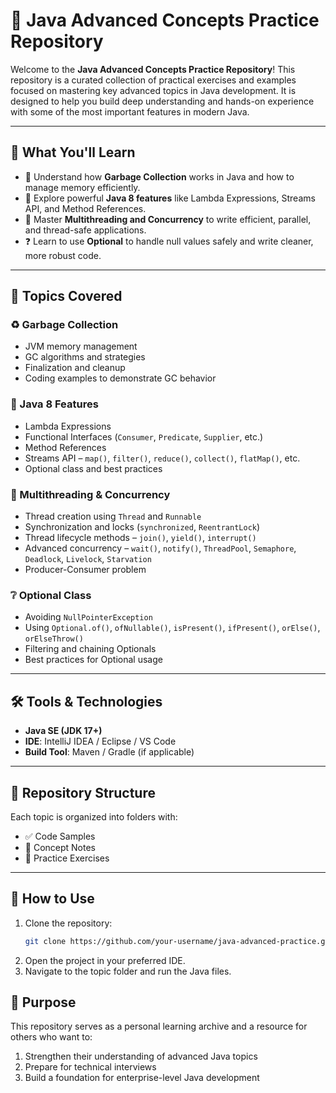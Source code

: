 # 📘 Java Advanced Concepts Practice Repository

Welcome to the **Java Advanced Concepts Practice Repository**! This repository is a curated collection of practical exercises and examples focused on mastering key advanced topics in Java development. It is designed to help you build deep understanding and hands-on experience with some of the most important features in modern Java.

---

## 🎯 What You'll Learn

- 🧠 Understand how **Garbage Collection** works in Java and how to manage memory efficiently.
- 🚀 Explore powerful **Java 8 features** like Lambda Expressions, Streams API, and Method References.
- 🔄 Master **Multithreading and Concurrency** to write efficient, parallel, and thread-safe applications.
- ❓ Learn to use **Optional** to handle null values safely and write cleaner, more robust code.

---

## 🧩 Topics Covered

### ♻️ Garbage Collection
- JVM memory management
- GC algorithms and strategies
- Finalization and cleanup
- Coding examples to demonstrate GC behavior

### 🧪 Java 8 Features
- Lambda Expressions
- Functional Interfaces (`Consumer`, `Predicate`, `Supplier`, etc.)
- Method References
- Streams API – `map()`, `filter()`, `reduce()`, `collect()`, `flatMap()`, etc.
- Optional class and best practices

### 🧵 Multithreading & Concurrency
- Thread creation using `Thread` and `Runnable`
- Synchronization and locks (`synchronized`, `ReentrantLock`)
- Thread lifecycle methods – `join()`, `yield()`, `interrupt()`
- Advanced concurrency – `wait()`, `notify()`, `ThreadPool`, `Semaphore`, `Deadlock`, `Livelock`, `Starvation`
- Producer-Consumer problem

### ❔ Optional Class
- Avoiding `NullPointerException`
- Using `Optional.of()`, `ofNullable()`, `isPresent()`, `ifPresent()`, `orElse()`, `orElseThrow()`
- Filtering and chaining Optionals
- Best practices for Optional usage

---

## 🛠 Tools & Technologies

- **Java SE (JDK 17+)**
- **IDE**: IntelliJ IDEA / Eclipse / VS Code
- **Build Tool**: Maven / Gradle (if applicable)

---

## 📂 Repository Structure

Each topic is organized into folders with:
- ✅ Code Samples
- 📄 Concept Notes
- 🧪 Practice Exercises

---

## 🚀 How to Use

1. Clone the repository:
   ```bash
   git clone https://github.com/your-username/java-advanced-practice.git
   ```
2. Open the project in your preferred IDE.
3. Navigate to the topic folder and run the Java files.

## 📌 Purpose

This repository serves as a personal learning archive and a resource for others who want to:

1. Strengthen their understanding of advanced Java topics
2. Prepare for technical interviews
3. Build a foundation for enterprise-level Java development
